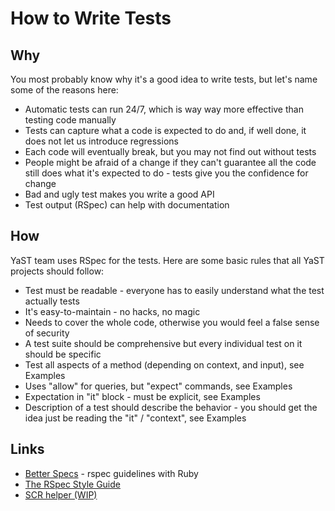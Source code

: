 How to Write Tests
==================

Why
---
You most probably know why it's a good idea to write tests, but let's name some
of the reasons here:

* Automatic tests can run 24/7, which is way way more effective than testing
  code manually
* Tests can capture what a code is expected to do and, if well done, it does not
  let us introduce regressions
* Each code will eventually break, but you may not find out without tests
* People might be afraid of a change if they can't guarantee all the code still
  does what it's expected to do - tests give you the confidence for change
* Bad and ugly test makes you write a good API
* Test output (RSpec) can help with documentation

How
---
YaST team uses RSpec for the tests. Here are some basic rules that all YaST
projects should follow:

* Test must be readable - everyone has to easily understand what the test
  actually tests
* It's easy-to-maintain - no hacks, no magic
* Needs to cover the whole code, otherwise you would feel a false sense of
  security
* A test suite should be comprehensive but every individual test on it should
  be specific
* Test all aspects of a method (depending on context, and input), see Examples
* Uses "allow" for queries, but "expect" commands, see Examples
* Expectation in "it" block - must be explicit, see Examples
* Description of a test should describe the behavior - you should get the idea
  just be reading the "it" / "context", see Examples

Links
-----
* [Better Specs](http://betterspecs.org/) - rspec guidelines with Ruby
* [The RSpec Style Guide](https://github.com/reachlocal/rspec-style-guide)
* [SCR helper (WIP)](https://github.com/yast/yast-country/blob/master/keyboard/test/SCRStub.rb)
